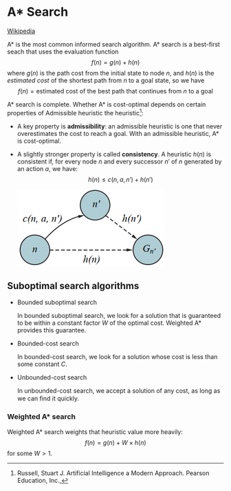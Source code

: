 # A\* Search
[Wikipedia](https://en.wikipedia.org/wiki/A*_search_algorithm)

A\* is the most common informed search algorithm. A\* search is a best-first seach that uses the evaluation function
$$f(n)=g(n)+h(n)$$
where $g(n)$ is the path cost from the initial state to node $n$, and $h(n)$ is the *estimated cost* of the shortest path from $n$ to a goal state, so we have
$$f(n)=\text{estimated cost of the best path that continues from }n\text{ to a goal}$$

A\* search is complete. Whether A\* is cost-optimal depends on certain properties of
Admissible heuristic the heuristic[^ai-modern]:

- A key property is **admissibility**: an admissible heuristic is one that never overestimates the cost to reach a goal. With an admissible heuristic, A\* is cost-optimal.

- A slightly stronger property is called **consistency**. A heuristic $h(n)$ is consistent if, for every node $n$ and every successor $n'$ of $n$ generated by an action $a$, we have:
  $$h(n) \le c(n,a,n')+h(n')$$

  ![](images/A-star-consistency.png)

## Suboptimal search algorithms
- Bounded suboptimal search

  In bounded suboptimal search, we look for a solution that is guaranteed to be within a constant factor $W$ of the optimal cost. Weighted A\* provides this guarantee.
- Bounded-cost search

  In bounded-cost search, we look for a solution whose cost is less than some constant $C$.
- Unbounded-cost search

  In unbounded-cost search, we accept a solution of any cost, as long as we can ﬁnd it quickly.

### Weighted A\* search
Weighted A\* search weights that heuristic value more heavily:
$$f(n)=g(n)+W\times h(n)$$
for some $W\gt 1$.


[^ai-modern]: Russell, Stuart J. Artificial Intelligence a Modern Approach. Pearson Education, Inc.,